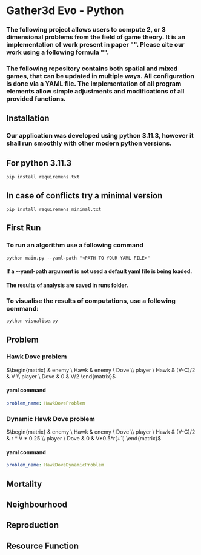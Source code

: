 # Gather3d Evo - Python
### The following project allows users to compute 2, or 3 dimensional problems from the field of game theory. It is an implementation of work present in paper "". Please cite our work using a following formula "".

### The following repository contains both spatial and mixed games, that can be updated in multiple ways. All configuration is done via a YAML file. The implementation of all program elements allow simple adjustments and modifications of all provided functions.

## Installation
### Our application was developed using python 3.11.3, however it shall run smoothly with other modern python versions.

## For python 3.11.3
```console
pip install requiremens.txt
```

## In case of conflicts try a minimal version
```console
pip install requiremens_minimal.txt
```

## First Run
### To run an algorithm use a following command
```console
python main.py --yaml-path "<PATH TO YOUR YAML FILE>"
```
#### If a --yaml-path argument is not used a default yaml file is being loaded.
#### The results of analysis are saved in runs folder.

### To visualise the results of computations, use a following command: 
```console
python visualise.py 
```

## Problem
### Hawk Dove problem

$\begin{matrix}  & enemy \ Hawk & enemy \ Dove \\ player \ Hawk & (V-C)/2 & V \\ player \ Dove & 0 & V/2 \end{matrix}$

#### yaml command
```yaml
problem_name: HawkDoveProblem
```

### Dynamic Hawk Dove problem

$\begin{matrix}  & enemy \ Hawk & enemy \ Dove \\ player \ Hawk & (V-C)/2 & r * V * 0.25 \\ player \ Dove & 0 & V*0.5*r(+1) \end{matrix}$

#### yaml command
```yaml
problem_name: HawkDoveDynamicProblem
```

## Mortality

## Neighbourhood

## Reproduction

## Resource Function
